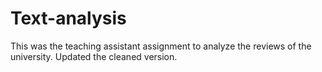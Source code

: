 # Text-analysis

This was the teaching assistant assignment to analyze the reviews of the university. 
Updated the cleaned version.
